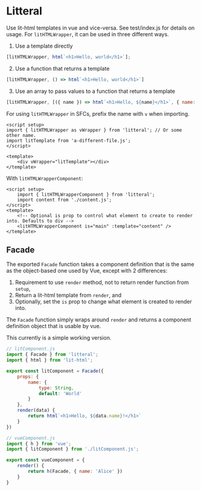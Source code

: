 # Litteral

Use lit-html templates in vue and vice-versa. See test/index.js for details on usage. For `litHTMLWrapper`, it can be used in three different ways.
1. Use a template directly
```js
[litHTMLWrapper, html`<h1>Hello, world</h1>`];
```
2. Use a function that returns a template
```js
[litHTMLWrapper, () => html`<h1>Hello, world</h1>`]
```
3. Use an array to pass values to a function that returns a template
```js
[litHTMLWrapper, [({ name }) => html`<h1>Hello, ${name}</h1>`, { name: 'Alice' }]]
```

For using `litHTMLWrapper` in SFCs, prefix the name with `v` when importing.
```vue
<script setup>
import { litHTMLWrapper as vWrapper } from 'litteral'; // Or some other name.
import litTemplate from 'a-different-file.js';
</script>

<template>
    <div vWrapper="litTemplate"></div>
</template>
```

With `litHTMLWrapperComponent`:
```vue
<script setup>
    import { litHTMLWrapperComponent } from 'litteral';
    import content from './content.js';
</script>
<template>
    <!-- Optional is prop to control what element to create to render into. Defaults to div -->
    <litHTMLWrapperComponent is="main" :template="content" />
</template>
```

## Facade
The exported `Facade` function takes a component definition that is the same as the object-based one used by Vue, except with 2 differences:
1. Requirement to use `render` method, not to return render function from `setup`,
2. Return a lit-html template from `render`, and
3. Optionally, set the `is` prop to change what element is created to render into.

The `Facade` function simply wraps around `render` and returns a component definition object that is usable by vue.

This currently is a simple working version.

```js
// litComponent.js
import { Facade } from 'litteral';
import { html } from 'lit-html';

export const litComponent = Facade({
    props: {
        name: {
            type: String,
            default: 'World'
        }
    },
    render(data) {
        return html`<h1>Hello, ${data.name}!</h1>`
    }
})

// vueComponent.js
import { h } from 'vue';
import { litComponent } from './litComponent.js';

export const vueComponent = {
    render() {
        return h(Facade, { name: 'Alice' })
    }
}
```